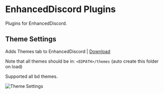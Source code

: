 # EnhancedDiscord Plugins
Plugins for EnhancedDiscord.

## Theme Settings
Adds Themes tab to EnhancedDiscord | [Download](https://juby.cf/edthemes)

Note that all themes should be in: `<EDPATH>/themes` (auto create this folder on load)

Supported all bd themes.

![Theme Settings](https://i.imgur.com/ApxQkhj.gif)